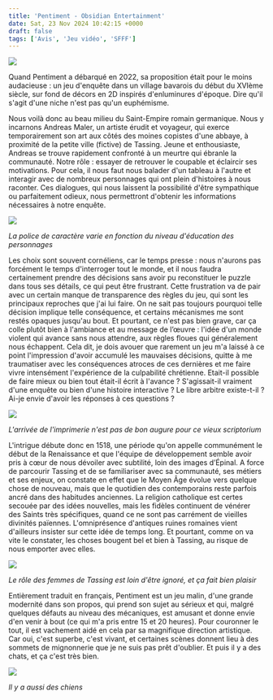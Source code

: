 ```yaml
---
title: 'Pentiment - Obsidian Entertainment'
date: Sat, 23 Nov 2024 10:42:15 +0000
draft: false
tags: ['Avis', 'Jeu vidéo', 'SFFF']
---
```


![](https://carnetslunaires.wordpress.com/wp-content/uploads/2024/11/pentiment0.png?w=600)

Quand Pentiment a débarqué en 2022, sa proposition était pour le moins audacieuse : un jeu d'enquête dans un village bavarois du début du XVIème siècle, sur fond de décors en 2D inspirés d'enluminures d'époque. Dire qu'il s'agit d'une niche n'est pas qu'un euphémisme.

Nous voilà donc au beau milieu du Saint-Empire romain germanique. Nous y incarnons Andreas Maler, un artiste érudit et voyageur, qui exerce temporairement son art aux côtés des moines copistes d'une abbaye, à proximité de la petite ville (fictive) de Tassing. Jeune et enthousiaste, Andreas se trouve rapidement confronté à un meurtre qui ébranle la communauté. Notre rôle : essayer de retrouver le coupable et éclaircir ses motivations. Pour cela, il nous faut nous balader d'un tableau à l'autre et interagir avec de nombreux personnages qui ont plein d'histoires à nous raconter. Ces dialogues, qui nous laissent la possibilité d'être sympathique ou parfaitement odieux, nous permettront d'obtenir les informations nécessaires à notre enquête.

![](https://carnetslunaires.wordpress.com/wp-content/uploads/2024/11/pentiment1.jpg?w=1024)

_La police de caractère varie en fonction du niveau d'éducation des personnages_

Les choix sont souvent cornéliens, car le temps presse : nous n'aurons pas forcément le temps d'interroger tout le monde, et il nous faudra certainement prendre des décisions sans avoir pu reconstituer le puzzle dans tous ses détails, ce qui peut être frustrant. Cette frustration va de pair avec un certain manque de transparence des règles du jeu, qui sont les principaux reproches que j'ai lui faire. On ne sait pas toujours pourquoi telle décision implique telle conséquence, et certains mécanismes me sont restés opaques jusqu'au bout. Et pourtant, ce n'est pas bien grave, car ça colle plutôt bien à l'ambiance et au message de l’œuvre : l'idée d'un monde violent qui avance sans nous attendre, aux règles floues qui généralement nous échappent. Cela dit, je dois avouer que rarement un jeu m'a laissé à ce point l'impression d'avoir accumulé les mauvaises décisions, quitte à me traumatiser avec les conséquences atroces de ces dernières et me faire vivre intensément l'expérience de la culpabilité chrétienne. Etait-il possible de faire mieux ou bien tout était-il écrit à l'avance ? S'agissait-il vraiment d'une enquête ou bien d'une histoire interactive ? Le libre arbitre existe-t-il ? Ai-je envie d'avoir les réponses à ces questions ?

![](https://carnetslunaires.wordpress.com/wp-content/uploads/2024/11/pentiment5.jpg?w=1024)

_L'arrivée de l'imprimerie n'est pas de bon augure pour ce vieux scriptorium_

L'intrigue débute donc en 1518, une période qu'on appelle communément le début de la Renaissance et que l'équipe de développement semble avoir pris à cœur de nous dévoiler avec subtilité, loin des images d’Épinal. A force de parcourir Tassing et de se familiariser avec sa communauté, ses métiers et ses enjeux, on constate en effet que le Moyen Âge évolue vers quelque chose de nouveau, mais que le quotidien des contemporains reste parfois ancré dans des habitudes anciennes. La religion catholique est certes secouée par des idées nouvelles, mais les fidèles continuent de vénérer des Saints très spécifiques, quand ce ne sont pas carrément de vieilles divinités païennes. L'omniprésence d'antiques ruines romaines vient d'ailleurs insister sur cette idée de temps long. Et pourtant, comme on va vite le constater, les choses bougent bel et bien à Tassing, au risque de nous emporter avec elles.

![](https://carnetslunaires.wordpress.com/wp-content/uploads/2024/11/pentiment3.jpg?w=1024)

_Le rôle des femmes de Tassing est loin d'être ignoré, et ça fait bien plaisir_

Entièrement traduit en français, Pentiment est un jeu malin, d'une grande modernité dans son propos, qui prend son sujet au sérieux et qui, malgré quelques défauts au niveau des mécaniques, est amusant et donne envie d'en venir à bout (ce qui m'a pris entre 15 et 20 heures). Pour couronner le tout, il est vachement aidé en cela par sa magnifique direction artistique. Car oui, c'est superbe, c'est vivant, et certaines scènes donnent lieu à des sommets de mignonnerie que je ne suis pas prêt d'oublier. Et puis il y a des chats, et ça c'est très bien.

![](https://carnetslunaires.wordpress.com/wp-content/uploads/2024/11/pentiment2-1.jpg?w=1024)

_Il y a aussi des chiens_
